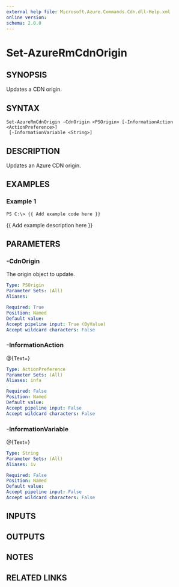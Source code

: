 ```yaml
---
external help file: Microsoft.Azure.Commands.Cdn.dll-Help.xml
online version: 
schema: 2.0.0
---
```


# Set-AzureRmCdnOrigin
## SYNOPSIS
Updates a CDN origin.

## SYNTAX

```
Set-AzureRmCdnOrigin -CdnOrigin <PSOrigin> [-InformationAction <ActionPreference>]
 [-InformationVariable <String>]
```

## DESCRIPTION
Updates an Azure CDN origin.

## EXAMPLES

### Example 1
```
PS C:\> {{ Add example code here }}
```

{{ Add example description here }}

## PARAMETERS

### -CdnOrigin
The origin object to update.

```yaml
Type: PSOrigin
Parameter Sets: (All)
Aliases: 

Required: True
Position: Named
Default value: 
Accept pipeline input: True (ByValue)
Accept wildcard characters: False
```

### -InformationAction
@{Text=}

```yaml
Type: ActionPreference
Parameter Sets: (All)
Aliases: infa

Required: False
Position: Named
Default value: 
Accept pipeline input: False
Accept wildcard characters: False
```

### -InformationVariable
@{Text=}

```yaml
Type: String
Parameter Sets: (All)
Aliases: iv

Required: False
Position: Named
Default value: 
Accept pipeline input: False
Accept wildcard characters: False
```

## INPUTS

## OUTPUTS

## NOTES

## RELATED LINKS

